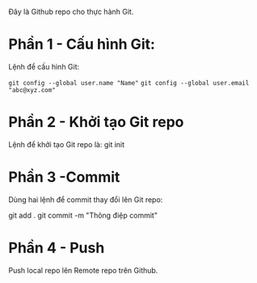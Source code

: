 Đây là Github repo cho thực hành Git.

# Phần 1 - Cấu hình Git:
Lệnh để cấu hình Git:

  `git config --global user.name "Name"`
  `git config --global user.email "abc@xyz.com"`
  
# Phần 2 - Khởi tạo Git repo
Lệnh để khởi tạo Git repo là: git init

# Phần 3 -Commit
Dùng hai lệnh để commit thay đổi lên Git repo:

  git add .
  git commit -m "Thông điệp commit"

# Phần 4 - Push
Push local repo lên Remote repo trên Github.
